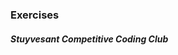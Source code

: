 ### Exercises
##### Stuyvesant Competitive Coding Club

<div id="listing"></div>

<script src="https://ajax.googleapis.com/ajax/libs/jquery/3.2.1/jquery.min.js"></script>
<script>

	(async () => {
		const response = await fetch('https://api.github.com/repos/StuyCCC/stuyccc.github.io/contents/Advanced/Exercises');
		const data = await response.json();
		let htmlString = '<ul>';
		for (let file of data) {
			htmlString += `<li><p><a href="${file.path}">${file.name}</a></p></li>`;
		}
		htmlString += '</ul>';
		document.getElementById('listing').innerHTML = htmlString;
	})()

</script>